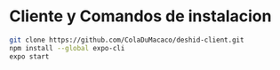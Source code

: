 # Cliente y Comandos de instalacion

```sh
git clone https://github.com/ColaDuMacaco/deshid-client.git
npm install --global expo-cli
expo start
```
